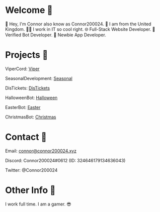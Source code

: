 # Welcome 👋

🌱 Hey, I'm Connor also know as Connor200024.
👀 I am from the United Kingdom.
👨‍💻 I work in IT so cool right.
🌐 Full-Stack Website Developer.
🤖 Verified Bot Developer.
🤳 Newbie App Developer.

# Projects 👀

ViperCord: [Viper](https://vipercord.com/)

SeasonalDevelopment: [Seasonal](https://seasonaldevelopment.xyz/)

DisTickets: [DisTickets](https://distickets.xyz/)

HalloweenBot: [Halloween](https://halloweenbot.xyz/)

EasterBot: [Easter](https://discord.com/oauth2/authorize?client_id=810568485905236018&permissions=379968&scope=bot%20applications.commands)

ChristmasBot: [Christmas](https://christmasbot.xyz/)

# Contact 📝

Email: connor@connor200024.xyz

Discord: Connor200024#0612 (ID: 324646179134636043)

Twitter: @Connor200024

# Other Info 🤔

I work full time. I am a gamer. 😎
